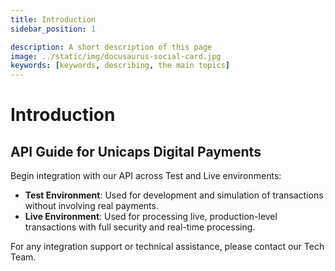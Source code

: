 ```yaml
---
title: Introduction
sidebar_position: 1

description: A short description of this page
image: ../static/img/docusaurus-social-card.jpg
keywords: [keywords, describing, the main topics]
---
```


# Introduction

## API Guide for Unicaps Digital Payments

Begin integration with our API across Test and Live environments:

- **Test Environment**: Used for development and simulation of transactions without involving real payments.
- **Live Environment**: Used for processing live, production-level transactions with full security and real-time processing.

For any integration support or technical assistance, please contact our Tech Team.

